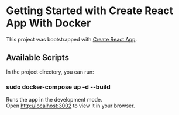# Getting Started with Create React App With Docker

This project was bootstrapped with [Create React App](https://github.com/facebook/create-react-app).

## Available Scripts

In the project directory, you can run:

### sudo docker-compose up -d --build

Runs the app in the development mode.\
Open [http://localhost:3002](http://localhost:3002) to view it in your browser.
